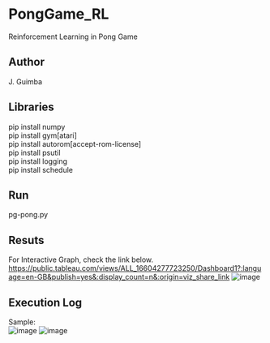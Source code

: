 # PongGame_RL
Reinforcement Learning in Pong Game

## Author
J. Guimba

## Libraries
pip install numpy</br>
pip install gym[atari]</br>
pip install autorom[accept-rom-license]</br>
pip install psutil</br>
pip install logging</br>
pip install schedule

## Run
pg-pong.py

## Resuts
For Interactive Graph, check the link below.</br>
https://public.tableau.com/views/ALL_16604277723250/Dashboard1?:language=en-GB&publish=yes&:display_count=n&:origin=viz_share_link
![image](https://user-images.githubusercontent.com/99978258/184512066-f0adb112-4e84-424f-bee2-f384ae0a2125.png)

## Execution Log
Sample:</br>
![image](https://user-images.githubusercontent.com/99978258/184059231-0a4b7ad4-61df-479f-8741-798cdc42dc77.png)
![image](https://user-images.githubusercontent.com/99978258/184059336-dc37fc84-e9ca-4dde-92d3-e6ec76c14f16.png)
